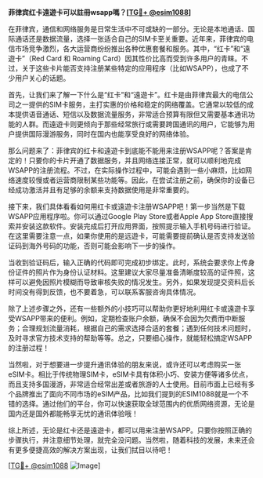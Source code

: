 **菲律宾红卡遠遊卡可以註冊wsapp嗎？[[TG💪+ @esim1088](https://t.me/s/esim1088)]**

在菲律宾，通信和网络服务是日常生活中不可或缺的一部分。无论是本地通话、国际通话还是数据流量，选择一张适合自己的SIM卡至关重要。近年来，菲律宾的电信市场竞争激烈，各大运营商纷纷推出各种优惠套餐和服务。其中，“红卡”和“遠遊卡”（Red Card 和 Roaming Card）因其性价比高而受到许多用户的青睐。不过，关于这些卡片能否支持注册某些特定的应用程序（比如WSAPP），也成了不少用户关心的话题。

首先，让我们来了解一下什么是“红卡”和“遠遊卡”。红卡是由菲律宾最大的电信公司之一提供的SIM卡服务，主打实惠的价格和稳定的网络覆盖。它通常以较低的成本提供语音通话、短信以及数据流量服务，非常适合预算有限但又需要基本通讯功能的人群。而遠遊卡则更倾向于那些经常旅行或需要跨国通讯的用户，它能够为用户提供国际漫游服务，同时在国内也能享受良好的网络体验。

那么问题来了：菲律宾的红卡和遠遊卡到底能不能用来注册WSAPP呢？答案是肯定的！只要你的卡片开通了数据服务，并且网络连接正常，就可以顺利地完成WSAPP的注册流程。不过，在实际操作过程中，可能会遇到一些小麻烦，比如网络速度较慢或者运营商限制某些功能等。因此，在尝试注册之前，确保你的设备已经成功激活并且有足够的余额来支持数据使用是非常重要的。

接下来，我们具体看看如何用红卡或遠遊卡注册WSAPP吧！第一步当然是下载WSAPP应用程序啦。你可以通过Google Play Store或者Apple App Store直接搜索并安装这款软件。安装完成后打开应用界面，按照提示输入手机号码进行验证。在这里需要注意一点，如果你使用的是远遊卡，可能需要提前确认是否支持发送验证码到海外号码的功能，否则可能会影响下一步的操作。

当收到验证码后，输入正确的代码即可完成初步绑定。此时，系统会要求你上传身份证件的照片作为身份认证材料。这里建议大家尽量准备清晰度较高的证件照，这样可以避免因照片模糊而导致审核失败的情况发生。另外，如果发现提交资料后长时间没有得到反馈，也不要着急，可以联系客服咨询具体情况。

除了上述步骤之外，还有一些额外的小技巧可以帮助你更好地利用红卡或遠遊卡享受WSAPP带来的便利。例如，定期检查账户余额，确保不会因为欠费而中断服务；合理规划流量消耗，根据自己的需求选择合适的套餐；遇到任何技术问题时，及时寻求官方技术支持的帮助等等。总之，只要细心操作，就能轻松搞定WSAPP的注册过程！

当然啦，对于想要进一步提升通讯体验的朋友来说，或许还可以考虑购买一张eSIM卡。相比于传统物理SIM卡，eSIM卡具有体积小巧、安装方便等诸多优点，而且支持多国漫游，非常适合经常出差或者旅游的人士使用。目前市面上已经有多个品牌推出了面向不同市场的eSIM产品，比如我们提到的ESIM1088就是一个不错的选择。通过他们的平台，你可以快速获取全球范围内的优质网络资源，无论是国内还是国外都能畅享无忧的通讯体验哦！

综上所述，无论是红卡还是遠遊卡，都可以用来注册WSAPP。只要你按照正确的步骤执行，并注意细节处理，就完全没问题。当然啦，随着科技的发展，未来还会有更多便捷高效的解决方案出现，让我们拭目以待吧！

[[TG💪+ @esim1088](https://t.me/s/esim1088) ![Image](https://i.postimg.cc/4NQfJmqS/Snipaste-2025-05-13-00-14-12.png)]